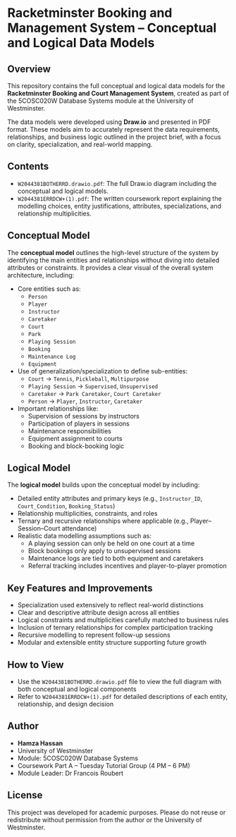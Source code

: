 # Racketminster Booking and Management System – Conceptual and Logical Data Models

## Overview

This repository contains the full conceptual and logical data models for the **Racketminster Booking and Court Management System**, created as part of the 5COSC020W Database Systems module at the University of Westminster.

The data models were developed using **Draw.io** and presented in PDF format. These models aim to accurately represent the data requirements, relationships, and business logic outlined in the project brief, with a focus on clarity, specialization, and real-world mapping.

## Contents

- `W2044381BOTHERRD.drawio.pdf`: The full Draw.io diagram including the conceptual and logical models.
- `W2044381ERRDCW+(1).pdf`: The written coursework report explaining the modelling choices, entity justifications, attributes, specializations, and relationship multiplicities.

## Conceptual Model

The **conceptual model** outlines the high-level structure of the system by identifying the main entities and relationships without diving into detailed attributes or constraints. It provides a clear visual of the overall system architecture, including:

- Core entities such as:  
  - `Person`  
  - `Player`  
  - `Instructor`  
  - `Caretaker`  
  - `Court`  
  - `Park`  
  - `Playing Session`  
  - `Booking`  
  - `Maintenance Log`  
  - `Equipment`
- Use of generalization/specialization to define sub-entities:
  - `Court` → `Tennis`, `Pickleball`, `Multipurpose`
  - `Playing Session` → `Supervised`, `Unsupervised`
  - `Caretaker` → `Park Caretaker`, `Court Caretaker`
  - `Person` → `Player`, `Instructor`, `Caretaker`
- Important relationships like:
  - Supervision of sessions by instructors
  - Participation of players in sessions
  - Maintenance responsibilities
  - Equipment assignment to courts
  - Booking and block-booking logic

## Logical Model

The **logical model** builds upon the conceptual model by including:

- Detailed entity attributes and primary keys (e.g., `Instructor_ID`, `Court_Condition`, `Booking_Status`)
- Relationship multiplicities, constraints, and roles
- Ternary and recursive relationships where applicable (e.g., Player–Session–Court attendance)
- Realistic data modelling assumptions such as:
  - A playing session can only be held on one court at a time
  - Block bookings only apply to unsupervised sessions
  - Maintenance logs are tied to both equipment and caretakers
  - Referral tracking includes incentives and player-to-player promotion

## Key Features and Improvements

- Specialization used extensively to reflect real-world distinctions
- Clear and descriptive attribute design across all entities
- Logical constraints and multiplicities carefully matched to business rules
- Inclusion of ternary relationships for complex participation tracking
- Recursive modelling to represent follow-up sessions
- Modular and extensible entity structure supporting future growth

## How to View

- Use the `W2044381BOTHERRD.drawio.pdf` file to view the full diagram with both conceptual and logical components
- Refer to `W2044381ERRDCW+(1).pdf` for detailed descriptions of each entity, relationship, and design decision

## Author

- **Hamza Hassan**  
- University of Westminster  
- Module: 5COSC020W Database Systems  
- Coursework Part A – Tuesday Tutorial Group (4 PM – 6 PM)  
- Module Leader: Dr Francois Roubert  

## License

This project was developed for academic purposes. Please do not reuse or redistribute without permission from the author or the University of Westminster.
